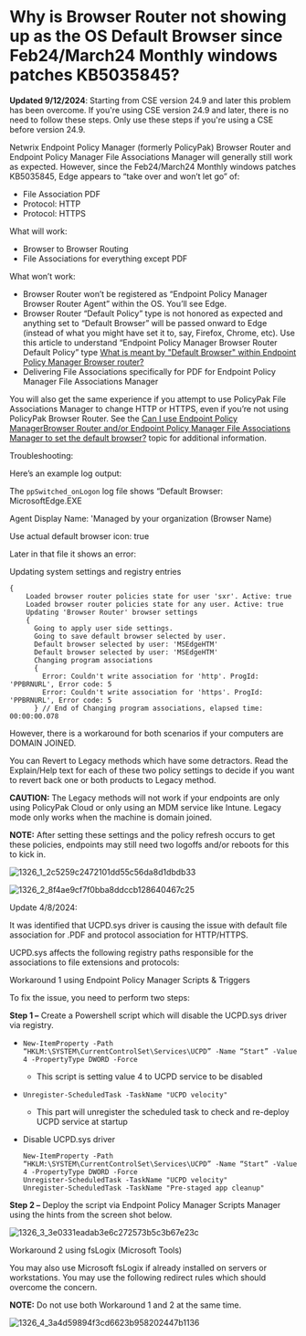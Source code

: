 # Why is Browser Router not showing up as the OS Default Browser since Feb24/March24 Monthly windows patches KB5035845?

**Updated 9/12/2024**: Starting from CSE version 24.9 and later this problem has been overcome. If
you're using CSE version 24.9 and later, there is no need to follow these steps. Only use these
steps if you're using a CSE before version 24.9.

Netwrix Endpoint Policy Manager (formerly PolicyPak) Browser Router and Endpoint Policy Manager File
Associations Manager will generally still work as expected. However, since the Feb24/March24 Monthly
windows patches KB5035845, Edge appears to “take over and won’t let go” of:

- File Association PDF
- Protocol: HTTP
- Protocol: HTTPS

What will work:

- Browser to Browser Routing
- File Associations for everything except PDF

What won’t work:

- Browser Router won’t be registered as “Endpoint Policy Manager Browser Router Agent” within the
  OS. You’ll see Edge.
- Browser Router “Default Policy” type is not honored as expected and anything set to “Default
  Browser” will be passed onward to Edge (instead of what you might have set it to, say, Firefox,
  Chrome, etc). Use this article to understand “Endpoint Policy Manager Browser Router Default
  Policy” type
  [What is meant by "Default Browser" within Endpoint Policy Manager Browser router?](/docs/endpointpolicymanager/endpointpolicymanager/browserrouter/defaultbrowser/defined.md)
- Delivering File Associations specifically for PDF for Endpoint Policy Manager File Associations
  Manager

You will also get the same experience if you attempt to use PolicyPak File Associations Manager to
change HTTP or HTTPS, even if you’re not using PolicyPak Browser Router. See the
[Can I use Endpoint Policy ManagerBrowser Router and/or Endpoint Policy Manager File Associations Manager to set the default browser?](/docs/endpointpolicymanager/endpointpolicymanager/fileassociations/defaultbrowser.md)
topic for additional information.

Troubleshooting:

Here’s an example log output:

The `ppSwitched_onLogon` log file shows “Default Browser: MicrosoftEdge.EXE

Agent Display Name: 'Managed by your organization (Browser Name)

Use actual default browser icon: true

Later in that file it shows an error:

Updating system settings and registry entries

```
{
    Loaded browser router policies state for user 'sxr'. Active: true
    Loaded browser router policies state for any user. Active: true
    Updating 'Browser Router' browser settings
    {
      Going to apply user side settings.
      Going to save default browser selected by user.
      Default browser selected by user: 'MSEdgeHTM'
      Default browser selected by user: 'MSEdgeHTM'
      Changing program associations
      {
        Error: Couldn't write association for 'http'. ProgId: 'PPBRNURL', Error code: 5
        Error: Couldn't write association for 'https'. ProgId: 'PPBRNURL', Error code: 5
      } // End of Changing program associations, elapsed time: 00:00:00.078 

```

However, there is a workaround for both scenarios if your computers are DOMAIN JOINED.

You can Revert to Legacy methods which have some detractors. Read the Explain/Help text for each of
these two policy settings to decide if you want to revert back one or both products to Legacy
method.

**CAUTION:** The Legacy methods will not work if your endpoints are only using PolicyPak Cloud or
only using an MDM service like Intune. Legacy mode only works when the machine is domain joined.

**NOTE:** After setting these settings and the policy refresh occurs to get these policies,
endpoints may still need two logoffs and/or reboots for this to kick in.

![1326_1_2c5259c2472101dd55c56da8d1dbdb33](/img/product_docs/endpointpolicymanager/endpointpolicymanager/troubleshooting/browserrouter/1326_1_2c5259c2472101dd55c56da8d1dbdb33.webp)

![1326_2_8f4ae9cf7f0bba8ddccb128640467c25](/img/product_docs/endpointpolicymanager/endpointpolicymanager/troubleshooting/browserrouter/1326_2_8f4ae9cf7f0bba8ddccb128640467c25.webp)

Update 4/8/2024:

It was identified that UCPD.sys driver is causing the issue with default file association for .PDF
and protocol association for HTTP/HTTPS.

UCPD.sys affects the following registry paths responsible for the associations to file extensions
and protocols:

Workaround 1 using Endpoint Policy Manager Scripts & Triggers

To fix the issue, you need to perform two steps:

**Step 1 –** Create a Powershell script which will disable the UCPD.sys driver via registry.

- `New-ItemProperty -Path “HKLM:\SYSTEM\CurrentControlSet\Services\UCPD” -Name “Start” -Value 4 -PropertyType DWORD -Force`

  - This script is setting value 4 to UCPD service to be disabled

- `Unregister-ScheduledTask -TaskName "UCPD velocity"`

  - This part will unregister the scheduled task to check and re-deploy UCPD service at startup

- Disable UCPD.sys driver

  ```
  New-ItemProperty -Path “HKLM:\SYSTEM\CurrentControlSet\Services\UCPD” -Name “Start” -Value 4 -PropertyType DWORD -Force
  Unregister-ScheduledTask -TaskName "UCPD velocity"
  Unregister-ScheduledTask -TaskName "Pre-staged app cleanup"
  ```

**Step 2 –** Deploy the script via Endpoint Policy Manager Scripts Manager using the hints from the
screen shot below.

![1326_3_3e0331eadab3e6c272573b5c3b67e23c](/img/product_docs/endpointpolicymanager/endpointpolicymanager/troubleshooting/browserrouter/1326_3_3e0331eadab3e6c272573b5c3b67e23c.webp)

Workaround 2 using fsLogix (Microsoft Tools)

You may also use Microsoft fsLogix if already installed on servers or workstations. You may use the
following redirect rules which should overcome the concern.

**NOTE:** Do not use both Workaround 1 and 2 at the same time.

![1326_4_3a4d59894f3cd6623b958202447b1136](/img/product_docs/endpointpolicymanager/endpointpolicymanager/troubleshooting/browserrouter/1326_4_3a4d59894f3cd6623b958202447b1136.webp)
